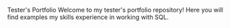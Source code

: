 Tester's Portfolio
Welcome to my tester's portfolio repository! Here you will find examples my skills experience in working with SQL.

